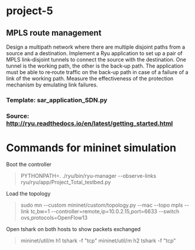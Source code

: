 # project-5
## MPLS route management

Design a multipath network where there are multiple disjoint paths
from a source and a destination. Implement a Ryu application to set
up a pair of MPLS link‐disjoint tunnels to connect the source with
the destination. One tunnel is the working path, the other is the
back‐up path. The application must be able to re‐route traffic on
the back‐up path in case of a failure of a link of the working path.
Measure the effectiveness of the protection mechanism by
emulating link failures.

### Template: sar_application_SDN.py

### Source: http://ryu.readthedocs.io/en/latest/getting_started.html

# Commands for mininet simulation

Boot the controller
>   PYTHONPATH=. ./ryu/bin/ryu-manager --observe-links ryu/ryu/app/Project_Total_testbed.py

Load the topology
>  sudo mn --custom mininet/custom/topology.py --mac --topo mpls --link tc,bw=1 --controller=remote,ip=10.0.2.15,port=6633 --switch ovs,protocols=OpenFlow13

Open tshark on both hosts to show packets exchanged
>  mininet/util/m h1 tshark -f "tcp"
>  mininet/util/m h2 tshark -f "tcp"



